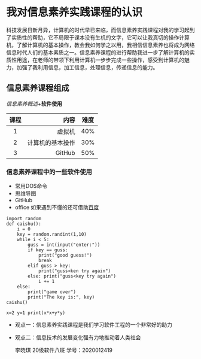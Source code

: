 # 我对信息素养实践课程的认识 
科技发展日新月异，计算机的时代早已来临，而信息素养实践课程对我的学习起到了实质性的帮助，它不局限于课本没有生机的文字，它可以让我真切的操作计算机，了解计算机的基本操作，教会我如何学之以用，我相信信息素养也将成为网络信息时代人们的基本素质之一。信息素养课程的进行帮助我进一步了解计算机的实质性用途，在老师的带领下利用计算机一步步完成一些操作，感受到计算机的魅力，加强了我利用信息，加工信息，处理信息，传递信息的能力。
## 信息素养课程组成
*信息素养概述*+**软件使用**  

| 课程 |             内容 | 难度 |
| :--: | ---------------: | :--: |
|  1   |           虚拟机 | 40%  |
|  2   | 计算机的基本操作 | 30%  |
|  3   |           GitHub | 50%  |
### 信息素养课程中的一些软件使用
- 常用DOS命令
- 思维导图
- GitHub
- office
  如果遇到不懂的还可借助[百度](https://www.baidu.com/?tn=62095104_23_oem_dg)
```
import random 
def caishu(): 
    i = 0 
    key = random.randint(1,10) 
    while i < 5: 
        guss = int(input("enter:")) 
        if key == guss: 
            print("good guess!") 
            break 
        elif guss > key: 
            print("guss>ken try again") 
        else: print("guss<key try again") 
            i += 1 
    else: 
        print("game over") 
        print("The key is:", key) 
caishu()
```
`x=2 y=1 print(x*x+y*y)`
- 观点一：信息素养实践课程是我们学习软件工程的一个非常好的助力
- 观点二：信息技术的发展变化强有力地推动着人类社会

  李晓琪 20级软件八班 学号：2020012419